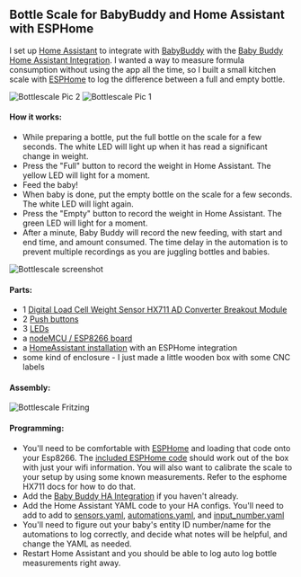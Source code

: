 ## Bottle Scale for BabyBuddy and Home Assistant with ESPHome ##

I set up [Home Assistant](https://www.home-assistant.io/) to integrate with [BabyBuddy](https://github.com/babybuddy/babybuddy) with the [Baby Buddy Home Assistant Integration](https://github.com/jcgoette/baby_buddy_homeassistant). I wanted a way to measure formula consumption without using the app all the time, so I built a small kitchen scale with [ESPHome](https://esphome.io/) to log the difference between a full and empty bottle.

![Bottlescale Pic 2](https://github.com/sfgabe/OITProjects/blob/master/BabyBuddy_ESP_HASS/20211027_003419.jpg)
![Bottlescale Pic 1](https://github.com/sfgabe/OITProjects/blob/master/BabyBuddy_ESP_HASS/20211027_003453.jpg)

#### How it works: ####
- While preparing a bottle, put the full bottle on the scale for a few seconds. The white LED will light up when it has read a significant change in weight.
- Press the "Full" button to record the weight in Home Assistant. The yellow LED will light for a moment.
- Feed the baby! 
- When baby is done, put the empty bottle on the scale for a few seconds. The white LED will light again.
- Press the "Empty" button to record the weight in Home Assistant. The green LED will light for a moment.
- After a minute, Baby Buddy will record the new feeding, with start and end time, and amount consumed. The time delay in the automation is to prevent multiple recordings as you are juggling bottles and babies.

![Bottlescale screenshot](https://github.com/sfgabe/OITProjects/blob/master/BabyBuddy_ESP_HASS/Screenshot_20211027-003738_Chrome.png)

#### Parts: ####
- 1 [Digital Load Cell Weight Sensor HX711 AD Converter Breakout Module](https://amzn.to/3mdvzYm)
- 2 [Push buttons](https://amzn.to/3GfdGAu)
- 3 [LEDs](https://amzn.to/3785W3Y)
- a [nodeMCU / ESP8266 board](https://amzn.to/2JWhQF0)
- a [HomeAssistant installation](https://www.home-assistant.io/) with an ESPHome integration
- some kind of enclosure - I just made a little wooden box with some CNC labels
 
#### Assembly: ####

![Bottlescale Fritzing](https://github.com/sfgabe/OITProjects/blob/master/BabyBuddy_ESP_HASS/bottlescale-esphome.png)

#### Programming: ####
- You'll need to be comfortable with [ESPHome](https://esphome.io/) and loading that code onto your Esp8266. The [included ESPHome code](https://github.com/sfgabe/OITProjects/blob/master/BabyBuddy_ESP_HASS/esphome_bottlescale.yaml) should work out of the box with just your wifi information. You will also want to calibrate the scale to your setup by using some known measurements. Refer to the esphome HX711 docs for how to do that.
- Add the [Baby Buddy HA Integration](https://github.com/jcgoette/baby_buddy_homeassistant) if you haven't already. 
- Add the Home Assistant YAML code to your HA configs. You'll need to add to add to [sensors.yaml](https://github.com/sfgabe/OITProjects/blob/master/BabyBuddy_ESP_HASS/sensors.yaml), [automations.yaml](https://github.com/sfgabe/OITProjects/blob/master/BabyBuddy_ESP_HASS/automations.yaml), and [input_number.yaml](https://github.com/sfgabe/OITProjects/blob/master/BabyBuddy_ESP_HASS/input_number.yaml)
- You'll need to figure out your baby's entity ID number/name for the automations to log correctly, and decide what notes will be helpful, and change the YAML as needed. 
- Restart Home Assistant and you should be able to log auto log bottle measurements right away. 
